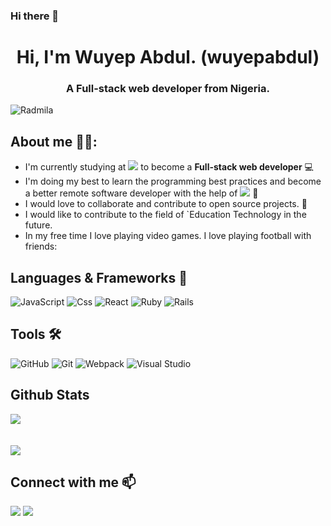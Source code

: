 ### Hi there 👋

<h1 align="center">Hi, I'm Wuyep Abdul.&nbsp;(wuyepabdul)</h1>
<h3 align="center">A Full-stack web developer from Nigeria.</h3>
<p align="left"> <img src="https://komarev.com/ghpvc/?username=M0rrighan&label=Views&color=blue&style=plastic" alt="Radmila" /></p>

## **About me** 🙇‍♂️:

- I'm currently studying at ![](https://img.shields.io/badge/-Microverse-blueviolet) to become a **Full-stack web developer** :computer:
- I'm doing my best to learn the programming best practices and become a better remote software developer with the help of ![](https://img.shields.io/badge/-Microverse-blueviolet) :book:
- I would love to collaborate and contribute to open source projects. 👯
- I would like to contribute to the field of `Education Technology in the future.
- In my free time I love playing video games. I love playing football with friends:

## **Languages & Frameworks** 📶 

![JavaScript](https://icongr.am/devicon/javascript-original.svg?size=50&color=currentColor)
![Css](https://icongr.am/devicon/nodejs-original-wordmark.svg?size=70&color=currentColor)
![React](https://icongr.am/devicon/react-original.svg?size=50&color=currentColor)
![Ruby](https://icongr.am/devicon/ruby-original-wordmark.svg?size=50&color=d26a6a)
![Rails](https://icongr.am/devicon/rails-original-wordmark.svg?size=50&color=e98b8b)

## **Tools** 🛠 

![GitHub](https://icongr.am/devicon/github-original.svg?size=50&color=e86d6d)
![Git](https://icongr.am/devicon/git-original.svg?size=50&color=currentColor)
![Webpack](https://icongr.am/devicon/webpack-plain-wordmark.svg?size=50&color=e98b8b)
![Visual Studio](https://icongr.am/devicon/visualstudio-plain.svg?size=50&color=e98b8b)

## **Github Stats**
<a align="center" href="https://github.com/wuyepabdul/github-readme-stats">
  <img align="center" src="https://github-readme-stats.vercel.app/api?username=wuyepabdul&show_icons=true&theme=merko" /><br><br><br>
</a>
<a align="center" href="https://github.com/wuyepabdul/github-top-languages">
  <img align="center" src="https://github-readme-stats.vercel.app/api/top-langs/?username=wuyepabdul&theme=merko" />
</a>

<h2 align="left"><b>Connect with me</b> 📫</h2>

<p align="left">
  <a target="_blank"
    href="https://www.linkedin.com/in/abdul-wuyep/"><img
    src="https://img.shields.io/badge/-LinkedIn-0077b5?style=for-the-badge&logo=LinkedIn&logoColor=white"></img></a>
  <a target="_blank"
    href="mailto:wuyepabdul@gmail.com"><img
    src="https://img.shields.io/badge/-Google-rgb(67%2C%202%2C%20151)?style=for-the-badge&logo=Yahoo&logoColor=white"></img></a>

</p>





<!--
**wuyepabdul/wuyepabdul** is a ✨ _special_ ✨ repository because its `README.md` (this file) appears on your GitHub profile.

Here are some ideas to get you started:

- 🔭 I’m currently working on ...
- 🌱 I’m currently learning ...
- 👯 I’m looking to collaborate on ...
- 🤔 I’m looking for help with ...
- 💬 Ask me about ...
- 📫 How to reach me: ...
- 😄 Pronouns: ...
- ⚡ Fun fact: ...
-->
